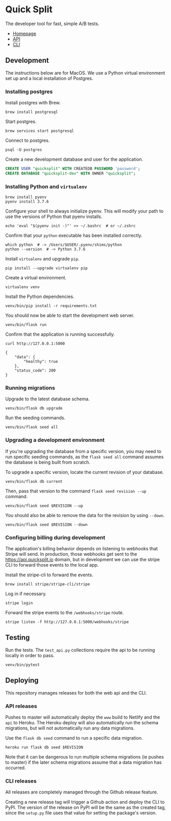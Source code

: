 # Quick Split

The developer tool for fast, simple A/B tests.

- [Homepage](https://www.quicksplit.io/)
- [API](https://api.quicksplit.io)
- [CLI](https://pypi.org/project/quicksplit/)

## Development

The instructions below are for MacOS. We use a Python virtual environment set up and a local installation of Postgres.

### Installing postgres

Install postgres with Brew.

```
brew install postgresql
```

Start postgres.

```
brew services start postgresql
```

Connect to postgres.

```
psql -U postgres
```

Create a new development database and user for the application.

```sql
CREATE USER "quicksplit" WITH CREATEDB PASSWORD 'password';
CREATE DATABASE "quicksplit-dev" WITH OWNER "quicksplit";
```

### Installing Python and `virtualenv`

```
brew install pyenv
pyenv install 3.7.6
```

Configure your shell to always initialize pyenv. This will modify your path to use the versions of Python that pyenv installs.

```
echo 'eval "$(pyenv init -)"' >> ~/.bashrc  # or ~/.zshrc
```

Confirm that your `python` executable has been installed correctly.

```
which python  # -> /Users/$USER/.pyenv/shims/python
python --version  # -> Python 3.7.6
```

Install `virtualenv` and upgrade `pip`.

```
pip install --upgrade virtualenv pip
```

Create a virtual environment.

```
virtualenv venv
```

Install the Python dependencies.

```
venv/bin/pip install -r requirements.txt
```

You should now be able to start the development web server.

```
venv/bin/flask run
```

Confirm that the application is running successfully.

```
curl http://127.0.0.1:5000

{
	"data": {
		"healthy": true
	},
	"status_code": 200
}
```

### Running migrations

Upgrade to the latest database schema.

```
venv/bin/flask db upgrade
```

Run the seeding commands.

```
venv/bin/flask seed all
```

### Upgrading a development environment

If you're upgrading the database from a specific version, you may need to run specific seeding commands, as the `flask seed all` command assumes the database is being built from scratch.

To upgrade a specific version, locate the current revision of your database.

```
venv/bin/flask db current
```

Then, pass that version to the command `flask seed revision --up` command.

```
venv/bin/flask seed $REVISION --up
```

You should also be able to remove the data for the revision by using `--down`.

```
venv/bin/flask seed $REVISION --down
```

### Configuring billing during development

The application's billing behavior depends on listening to webhooks that Stripe will send. In production, those webhooks get sent to the https://api.quicksplit.io domain, but in development we can use the stripe CLI to forward those events to the local app.

Install the stripe-cli to forward the events.

```
brew install stripe/stripe-cli/stripe
```

Log in if necessary.

```
stripe login
```

Forward the stripe events to the `/webhooks/stripe` route.

```
stripe listen -f http://127.0.0.1:5000/webhooks/stripe
```

## Testing

Run the tests. The `test_api.py` collections require the api to be running locally in order to pass.

```
venv/bin/pytest
```

## Deploying

This repository manages releases for both the web api and the CLI.

### API releases

Pushes to master will automatically deploy the `www` build to Netlify and the `api` to Heroku. The Heroku deploy will also automatically run the schema migrations, but will not automatically run any data migrations.

Use the `flask db seed` command to run a specific data migration.

```
heroku run flask db seed $REVISION
```

Note that it can be dangerous to run multiple schema migrations (ie pushes to master) if the later schema migrations assume that a data migration has occurred.

### CLI releases

All releases are completely managed through the Github release feature.

Creating a new release tag will trigger a Github action and deploy the CLI to PyPI. The version of the release on PyPI will be the same as the created tag, since the `setup.py` file uses that value for setting the package's version.
